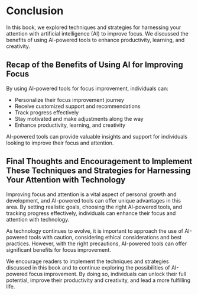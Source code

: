 # Conclusion

In this book, we explored techniques and strategies for harnessing your attention with artificial intelligence (AI) to improve focus. We discussed the benefits of using AI-powered tools to enhance productivity, learning, and creativity.

Recap of the Benefits of Using AI for Improving Focus
-----------------------------------------------------

By using AI-powered tools for focus improvement, individuals can:

* Personalize their focus improvement journey
* Receive customized support and recommendations
* Track progress effectively
* Stay motivated and make adjustments along the way
* Enhance productivity, learning, and creativity

AI-powered tools can provide valuable insights and support for individuals looking to improve their focus and attention.

Final Thoughts and Encouragement to Implement These Techniques and Strategies for Harnessing Your Attention with Technology
---------------------------------------------------------------------------------------------------------------------------

Improving focus and attention is a vital aspect of personal growth and development, and AI-powered tools can offer unique advantages in this area. By setting realistic goals, choosing the right AI-powered tools, and tracking progress effectively, individuals can enhance their focus and attention with technology.

As technology continues to evolve, it is important to approach the use of AI-powered tools with caution, considering ethical considerations and best practices. However, with the right precautions, AI-powered tools can offer significant benefits for focus improvement.

We encourage readers to implement the techniques and strategies discussed in this book and to continue exploring the possibilities of AI-powered focus improvement. By doing so, individuals can unlock their full potential, improve their productivity and creativity, and lead a more fulfilling life.